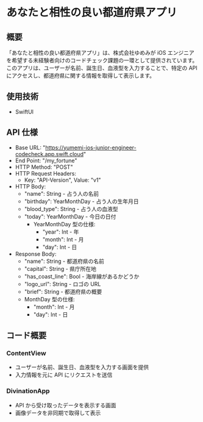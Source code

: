 # あなたと相性の良い都道府県アプリ

## 概要

「あなたと相性の良い都道府県アプリ」は、株式会社ゆめみが iOS エンジニアを希望する未経験者向けのコードチェック課題の一環として提供されています。このアプリは、ユーザーが名前、誕生日、血液型を入力することで、特定の API にアクセスし、都道府県に関する情報を取得して表示します。

## 使用技術

- SwiftUI

## API 仕様

- Base URL: "https://yumemi-ios-junior-engineer-codecheck.app.swift.cloud"
- End Point: "/my_fortune"
- HTTP Method: "POST"
- HTTP Request Headers:
  - Key: "API-Version", Value: "v1"
- HTTP Body:
  - "name": String - 占う人の名前
  - "birthday": YearMonthDay - 占う人の生年月日
  - "blood_type": String - 占う人の血液型
  - "today": YearMonthDay - 今日の日付
    - YearMonthDay 型の仕様:
      - "year": Int - 年
      - "month": Int - 月
      - "day": Int - 日
- Response Body:
  - "name": String - 都道府県の名前
  - "capital": String - 県庁所在地
  - "has_coast_line": Bool - 海岸線があるかどうか
  - "logo_url": String - ロゴの URL
  - "brief": String - 都道府県の概要
  - MonthDay 型の仕様:
    - "month": Int - 月
    - "day": Int - 日

## コード概要

### ContentView

- ユーザーが名前、誕生日、血液型を入力する画面を提供
- 入力情報を元に API にリクエストを送信

### DivinationApp

- API から受け取ったデータを表示する画面
- 画像データを非同期で取得して表示
```swift

```

